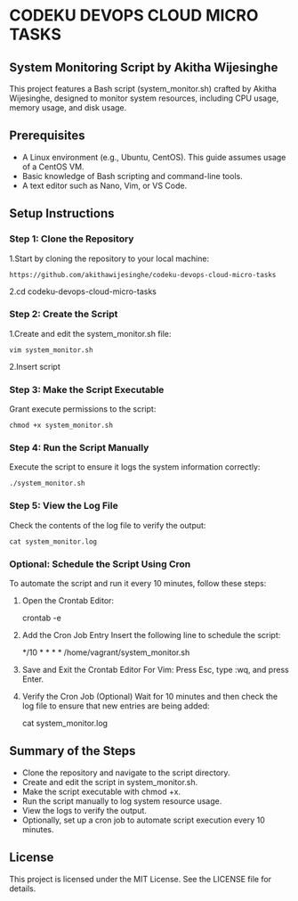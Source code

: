 # CODEKU DEVOPS CLOUD MICRO TASKS
## System Monitoring Script by Akitha Wijesinghe

This project features a Bash script (system_monitor.sh) crafted by Akitha Wijesinghe, designed to monitor system resources, including CPU usage, memory usage, and disk usage.

## Prerequisites
- A Linux environment (e.g., Ubuntu, CentOS). This guide assumes usage of a CentOS VM.
- Basic knowledge of Bash scripting and command-line tools.
- A text editor such as Nano, Vim, or VS Code.

## Setup Instructions
### Step 1: Clone the Repository
1.Start by cloning the repository to your local machine:

    https://github.com/akithawijesinghe/codeku-devops-cloud-micro-tasks

2.cd codeku-devops-cloud-micro-tasks

### Step 2: Create the Script
1.Create and edit the system_monitor.sh file:

    vim system_monitor.sh

2.Insert script

### Step 3: Make the Script Executable
Grant execute permissions to the script:

    chmod +x system_monitor.sh

### Step 4: Run the Script Manually
Execute the script to ensure it logs the system information correctly:

    ./system_monitor.sh

### Step 5: View the Log File
Check the contents of the log file to verify the output:

    cat system_monitor.log

### Optional: Schedule the Script Using Cron
To automate the script and run it every 10 minutes, follow these steps:

1. Open the Crontab Editor:

    crontab -e

2. Add the Cron Job Entry
Insert the following line to schedule the script:

    */10 * * * * /home/vagrant/system_monitor.sh

3. Save and Exit the Crontab Editor
For Vim: Press Esc, type :wq, and press Enter.


4. Verify the Cron Job (Optional)
Wait for 10 minutes and then check the log file to ensure that new entries are being added:

    cat system_monitor.log

## Summary of the Steps
- Clone the repository and navigate to the script directory.
- Create and edit the script in system_monitor.sh.
- Make the script executable with chmod +x.
- Run the script manually to log system resource usage.
- View the logs to verify the output.
- Optionally, set up a cron job to automate script execution every 10 minutes.

## License
This project is licensed under the MIT License. See the LICENSE file for details.

